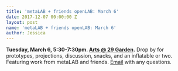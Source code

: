 ```yaml
---
title: 'metaLAB + friends openLAB: March 6'
date: 2017-12-07 00:00:00 Z
layout: post
name: 'metaLAB + friends openLAB: March 6'
author: Jessica
---
```


**Tuesday, March 6, 5:30-7:30pm. [Arts @ 29 Garden](https://www.google.com/maps/place/29+Garden+St,+Cambridge,+MA+02138/@42.3789727,-71.1259173,17z/data=!4m13!1m7!3m6!1s0x89e3776a49c30d07:0x6a665c0e4ca8872b!2s29+Garden+St,+Cambridge,+MA+02138!3b1!8m2!3d42.3789688!4d-71.1237286!3m4!1s0x89e3776a49c30d07:0x6a665c0e4ca8872b!8m2!3d42.3789688!4d-71.1237286).** Drop by for prototypes, projections, discussion, snacks, and an inflatable or two. Featuring work from metaLAB and friends. [Email](mailto:daniel@metalab.harvard.edu) with any questions.